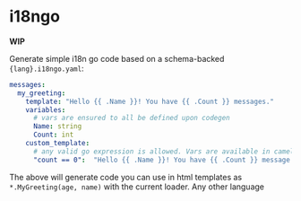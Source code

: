 # i18ngo

**WIP**

Generate simple i18n go code based on a schema-backed `{lang}.i18ngo.yaml`:

```yaml
messages:
  my_greeting:
    template: "Hello {{ .Name }}! You have {{ .Count }} messages."
    variables:
      # vars are ensured to all be defined upon codegen
      Name: string
      Count: int
    custom_template:
      # any valid go expression is allowed. Vars are available in camelCase form.
      "count == 0":  "Hello {{ .Name }}! You have {{ .Count }} message."
```

The above will generate code you can use in html templates as `*.MyGreeting(age,
name)` with the current loader. Any other language

